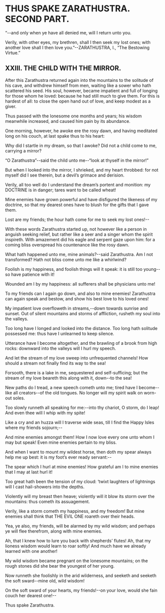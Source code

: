 # THUS SPAKE ZARATHUSTRA. SECOND PART.

“--and only when ye have all denied me, will I return unto you.

Verily, with other eyes, my brethren, shall I then seek my lost ones;
with another love shall I then love you.”--ZARATHUSTRA, I., “The
Bestowing Virtue.”




## XXIII. THE CHILD WITH THE MIRROR.

After this Zarathustra returned again into the mountains to the solitude
of his cave, and withdrew himself from men, waiting like a sower who
hath scattered his seed. His soul, however, became impatient and full of
longing for those whom he loved: because he had still much to give them.
For this is hardest of all: to close the open hand out of love, and keep
modest as a giver.

Thus passed with the lonesome one months and years; his wisdom meanwhile
increased, and caused him pain by its abundance.

One morning, however, he awoke ere the rosy dawn, and having meditated
long on his couch, at last spake thus to his heart:

Why did I startle in my dream, so that I awoke? Did not a child come to
me, carrying a mirror?

“O Zarathustra”--said the child unto me--“look at thyself in the
mirror!”

But when I looked into the mirror, I shrieked, and my heart throbbed:
for not myself did I see therein, but a devil’s grimace and derision.

Verily, all too well do I understand the dream’s portent and monition:
my DOCTRINE is in danger; tares want to be called wheat!

Mine enemies have grown powerful and have disfigured the likeness of
my doctrine, so that my dearest ones have to blush for the gifts that I
gave them.

Lost are my friends; the hour hath come for me to seek my lost ones!--

With these words Zarathustra started up, not however like a person in
anguish seeking relief, but rather like a seer and a singer whom the
spirit inspireth. With amazement did his eagle and serpent gaze upon
him: for a coming bliss overspread his countenance like the rosy dawn.

What hath happened unto me, mine animals?--said Zarathustra. Am I not
transformed? Hath not bliss come unto me like a whirlwind?

Foolish is my happiness, and foolish things will it speak: it is still
too young--so have patience with it!

Wounded am I by my happiness: all sufferers shall be physicians unto me!

To my friends can I again go down, and also to mine enemies! Zarathustra
can again speak and bestow, and show his best love to his loved ones!

My impatient love overfloweth in streams,--down towards sunrise and
sunset. Out of silent mountains and storms of affliction, rusheth my
soul into the valleys.

Too long have I longed and looked into the distance. Too long hath
solitude possessed me: thus have I unlearned to keep silence.

Utterance have I become altogether, and the brawling of a brook from
high rocks: downward into the valleys will I hurl my speech.

And let the stream of my love sweep into unfrequented channels! How
should a stream not finally find its way to the sea!

Forsooth, there is a lake in me, sequestered and self-sufficing; but the
stream of my love beareth this along with it, down--to the sea!

New paths do I tread, a new speech cometh unto me; tired have I become--
like all creators--of the old tongues. No longer will my spirit walk on
worn-out soles.

Too slowly runneth all speaking for me:--into thy chariot, O storm, do I
leap! And even thee will I whip with my spite!

Like a cry and an huzza will I traverse wide seas, till I find the Happy
Isles where my friends sojourn;--

And mine enemies amongst them! How I now love every one unto whom I may
but speak! Even mine enemies pertain to my bliss.

And when I want to mount my wildest horse, then doth my spear always
help me up best: it is my foot’s ever ready servant:--

The spear which I hurl at mine enemies! How grateful am I to mine
enemies that I may at last hurl it!

Too great hath been the tension of my cloud: ‘twixt laughters of
lightnings will I cast hail-showers into the depths.

Violently will my breast then heave; violently will it blow its storm
over the mountains: thus cometh its assuagement.

Verily, like a storm cometh my happiness, and my freedom! But mine
enemies shall think that THE EVIL ONE roareth over their heads.

Yea, ye also, my friends, will be alarmed by my wild wisdom; and perhaps
ye will flee therefrom, along with mine enemies.

Ah, that I knew how to lure you back with shepherds’ flutes! Ah, that
my lioness wisdom would learn to roar softly! And much have we already
learned with one another!

My wild wisdom became pregnant on the lonesome mountains; on the rough
stones did she bear the youngest of her young.

Now runneth she foolishly in the arid wilderness, and seeketh and
seeketh the soft sward--mine old, wild wisdom!

On the soft sward of your hearts, my friends!--on your love, would she
fain couch her dearest one!--

Thus spake Zarathustra.




